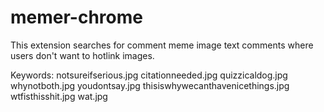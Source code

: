 memer-chrome
============

This extension searches for comment meme image text comments where users don't want to hotlink images.

Keywords:
	notsureifserious.jpg
	citationneeded.jpg
	quizzicaldog.jpg
	whynotboth.jpg
	youdontsay.jpg
	thisiswhywecanthavenicethings.jpg
	wtfisthisshit.jpg
	wat.jpg